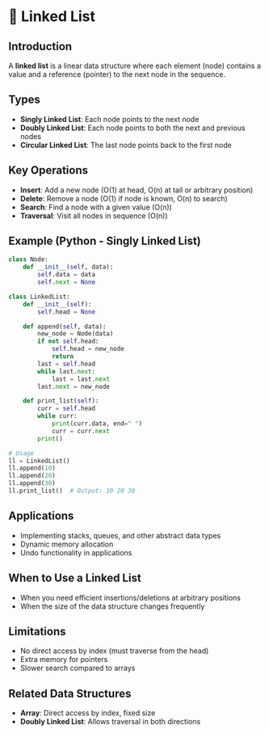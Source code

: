# 🔗 Linked List

## Introduction

A **linked list** is a linear data structure where each element (node) contains a value and a reference (pointer) to the next node in the sequence.

## Types
- **Singly Linked List**: Each node points to the next node
- **Doubly Linked List**: Each node points to both the next and previous nodes
- **Circular Linked List**: The last node points back to the first node

## Key Operations
- **Insert**: Add a new node (O(1) at head, O(n) at tail or arbitrary position)
- **Delete**: Remove a node (O(1) if node is known, O(n) to search)
- **Search**: Find a node with a given value (O(n))
- **Traversal**: Visit all nodes in sequence (O(n))

## Example (Python - Singly Linked List)

```python
class Node:
    def __init__(self, data):
        self.data = data
        self.next = None

class LinkedList:
    def __init__(self):
        self.head = None

    def append(self, data):
        new_node = Node(data)
        if not self.head:
            self.head = new_node
            return
        last = self.head
        while last.next:
            last = last.next
        last.next = new_node

    def print_list(self):
        curr = self.head
        while curr:
            print(curr.data, end=" ")
            curr = curr.next
        print()

# Usage
ll = LinkedList()
ll.append(10)
ll.append(20)
ll.append(30)
ll.print_list()  # Output: 10 20 30
```

## Applications
- Implementing stacks, queues, and other abstract data types
- Dynamic memory allocation
- Undo functionality in applications

## When to Use a Linked List
- When you need efficient insertions/deletions at arbitrary positions
- When the size of the data structure changes frequently

## Limitations
- No direct access by index (must traverse from the head)
- Extra memory for pointers
- Slower search compared to arrays

## Related Data Structures
- **Array**: Direct access by index, fixed size
- **Doubly Linked List**: Allows traversal in both directions 